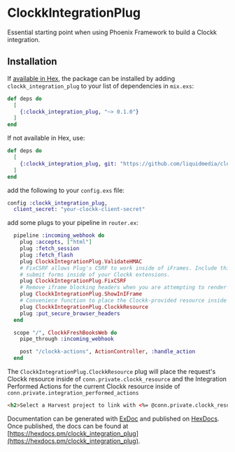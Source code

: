 # ClockkIntegrationPlug

Essential starting point when using Phoenix Framework to build a Clockk integration.

## Installation

If [available in Hex](https://hex.pm/docs/publish), the package can be installed
by adding `clockk_integration_plug` to your list of dependencies in `mix.exs`:

```elixir
def deps do
  [
    {:clockk_integration_plug, "~> 0.1.0"}
  ]
end
```

If not available in Hex, use:

```elixir
def deps do
  [
    {:clockk_integration_plug, git: "https://github.com/liquidmedia/clockk_integration_plug"}
  ]
end
```

add the following to your `config.exs` file:

```elixir
config :clockk_integration_plug,
  client_secret: "your-clockk-client-secret"
```

add some plugs to your pipeline in `router.ex`:


```elixir
  pipeline :incoming_webhook do
    plug :accepts, ["html"]
    plug :fetch_session
    plug :fetch_flash
    plug ClockkIntegrationPlug.ValidateHMAC
    # FixCSRF allows Plug's CSRF to work inside of iFrames. Include this plug if you want to
    # submit forms inside of your Clockk extensions.
    plug ClockkIntegrationPlug.FixCSRF
    # Remove iframe blocking headers when you are attempting to render inside of Clockk's UI
    plug ClockkIntegrationPlug.ShowInIFrame
    # Conveniece function to place the Clockk-provided resource inside of conn
    plug ClockkIntegrationPlug.ClockkResource
    plug :put_secure_browser_headers
  end

  scope "/", ClockkFreshBooksWeb do
    pipe_through :incoming_webhook

    post "/clockk-actions", ActionController, :handle_action
  end
```

The `ClockkIntegrationPlug.ClockkResource` plug will place the request's Clockk resource inside of `conn.private.clockk_resource` and the Integration Performed Actions for the current Clockk resource inside of `conn.private.integration_performed_actions`

```html
<h2>Select a Harvest project to link with <%= @conn.private.clockk_resource.name %></h2>
```

Documentation can be generated with [ExDoc](https://github.com/elixir-lang/ex_doc)
and published on [HexDocs](https://hexdocs.pm). Once published, the docs can
be found at [https://hexdocs.pm/clockk_integration_plug](https://hexdocs.pm/clockk_integration_plug).

